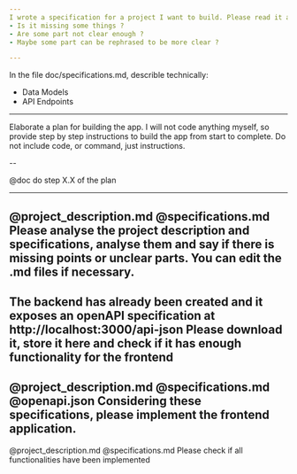 ```yaml
---
I wrote a specification for a project I want to build. Please read it and analyse it. 
- Is it missing some things ?
- Are some part not clear enough ?
- Maybe some part can be rephrased to be more clear ?

---
```


In the file doc/specifications.md, describle technically:
- Data Models
- API Endpoints

---
Elaborate a plan for building the app. 
I will not code anything myself, so provide step by step instructions to build the app from start to complete. 
Do not include code, or command, just instructions.

-- 

@doc do step X.X of the plan


---
@project_description.md @specifications.md
Please analyse the project description and specifications, analyse them and say if there is missing points or unclear parts. 
You can edit the .md files if necessary.
---
The backend has already been created and it exposes an openAPI specification at http://localhost:3000/api-json
Please download it, store it here and check if it has enough functionality for the frontend
---
@project_description.md @specifications.md @openapi.json 
Considering these specifications, please implement the frontend application.
--- 
@project_description.md  @specifications.md 
Please check if all functionalities have been implemented